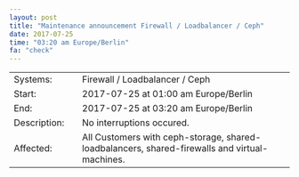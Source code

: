```yaml
---
layout: post
title: "Maintenance announcement Firewall / Loadbalancer / Ceph"
date: 2017-07-25
time: "03:20 am Europe/Berlin"
fa: "check"
---
```


|                   |   |                                                                      |
|-------------------|---|----------------------------------------------------------------------|
| Systems:          |   | Firewall / Loadbalancer / Ceph |
| Start:            |   | 2017-07-25 at 01:00 am Europe/Berlin              |
| End:              |   | 2017-07-25 at 03:20 am Europe/Berlin              |
| Description:      |   | No interruptions occured. |
| Affected:         |   | All Customers with ceph-storage, shared-loadbalancers, shared-firewalls and virtual-machines.|

